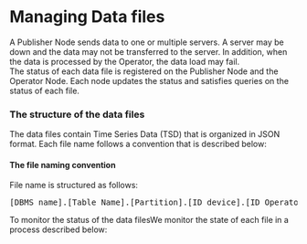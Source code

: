# Managing Data files

A Publisher Node sends data to one or multiple servers. A server may be down and the data may not be transferred to the server. In addition, when the data is processed by the Operator, the data load may fail.  
The status of each data file is registered on the Publisher Node and the Operator Node. Each node updates the status and satisfies queries on the status of each file.
  
### The structure of the data files 
The data files contain Time Series Data (TSD) that is organized in JSON format.
Each file name follows a convention that is described below:

#### The file naming convention

File name is structured as follows:
<pre>
[DBMS name].[Table Name].[Partition].[ID device].[ID Operator].[Timestamp].[Hash Value of Data].[File Type]
</pre>

To monitor the status of the data filesWe monitor the state of each file in a process described below: